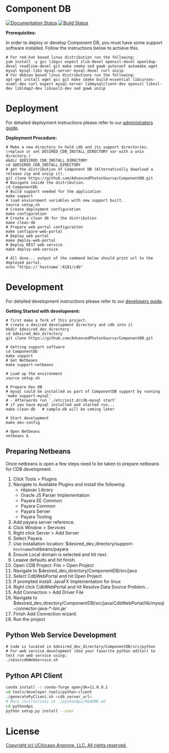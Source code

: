 # Component DB

[![Documentation Status](https://readthedocs.org/projects/componentdb/badge/?version=latest)](http://componentdb.readthedocs.io/en/latest/?badge=latest)
[![Build Status](https://travis-ci.org/AdvancedPhotonSource/ComponentDB.svg?branch=master)](https://travis-ci.org/AdvancedPhotonSource/ComponentDB)

**Prerequisites:**

In order to deploy or develop Component DB, you must have some support software installed. Follow the instructions below to achieve this.
    
    # For red-hat based linux distribution run the following:
    yum install -y gcc libgcc expect zlib-devel openssl-devel openldap-devel readline-devel git make cmake sed gawk autoconf automake wget mysql mysql-libs mysql-server mysql-devel curl unzip
    # For debian based linux distributions run the following:
    apt-get install wget gcc git make cmake build-essential libcurses-ocaml-dev curl expect mysql-server libmysqlclient-dev openssl libssl-dev libldap2-dev libsasl2-dev sed gawk unzip

# Deployment
For detailed deployment instructions please refer to our [administrators guide](https://confluence.aps.anl.gov/display/APSUCMS/Administrator+Guide).

**Deployment Procedure:**

    # Make a new directory to hold cdb and its support directories. (replace or set DESIRED_CDB_INSTALL_DIRECTORY var with a unix directory.)
    mkdir $DESIRED_CDB_INSTALL_DIRECTORY
    cd $DESIRED_CDB_INSTALL_DIRECTORY 
    # get the distribution of Component DB (Alternativelly download a release zip and unzip it). 
    git clone https://github.com/AdvancedPhotonSource/ComponentDB.git
    # Navigate inside the distribution. 
    cd ComponentDb
    # Build support needed for the application
    make support
    # load enviornment variables with new support built. 
    source setup.sh    
    # Create deployment configuration
    make configuration
    # Create a clean db for the distribution 
    make clean-db
    # Prepare web portal configuraiton
    make configure-web-portal
    # Deploy web portal
    make deploy-web-portal
    # Deploy REST web service
    make deploy-web-service
    
    # All done... output of the command below should print url to the deployed portal. 
    echo "https://`hostname`:8181/cdb"
    
    
# Development 
For detailed development instructions please refer to our [developers guide](https://confluence.aps.anl.gov/display/APSUCMS/Developer+Guide). 

**Getting Started with development:**

    # first make a fork of this project. 
    # create a desired development directory and cdb into it
    mkdir $desired_dev_directory
    cd $desired_dev_directory
    git clone https://github.com/AdvancedPhotonSource/ComponentDB.git
    
    # Getting support software
    cd ComponentDb
    make support 
    # Get Netbeans
    make support-netbeans

    # Load up the environment 
    source setup.sh

    # Prepare Dev DB    
    # mysql could be installed as part of ComponentDB support by running 'make support-mysql' 
    # - Afterwards run `./etc/init.d/cdb-mysql start`
    # if you have mysql installed and started run...
    make clean-db   # sample-db will be coming later 
    
    # Start development
    make dev-config     

    # Open Netbeans
    netbeans & 

## Preparing Netbeans
Once netbeans is open a few steps need to be taken to prepare netbeans for CDB development.
1. Click Tools > Plugins
2. Navigate to Available Plugins and install the following:
    * nbjavac Library
    * Oracle JS Parser Implementation
    * Payara EE Common
    * Payara Common
    * Payara Server
    * Payara Tooling
3. Add payara server reference. 
4. Click Window > Services 
5. Right click Server > Add Server
6. Select Payara 
7. Use installation location: $desired_dev_directory/support-`hostname`/netbeans/payara
8. Ensure Local domain is selected and hit next. 
9. Leaave defaults and hit finish. 
10. Open CDB Project: File > Open Project
11. Navigate to $desired_dev_directory/ComponentDB/src/java
12. Select CdbWebPortal and hit Open Project
13. If prompted install: JavaFX Implementation for linux
14. Right click CdbWebPortal and hit Resolve Data Source Problem...
15. Add Connection > Add Driver File
16. Navigate to $desired_dev_directory/ComponentDB/src/java/CdbWebPortal/lib/mysql-connector-java-*-bin.jar
17. Finish Add Connection wizard.
18. Run the project 

## Python Web Service Development
    # Code is located in $desired_dev_directory/ComponentDB/src/python
    # For web service development (Use your favorite python editor) to test run web service using:
    ./sbin/cdbWebService.sh
    
## Python API Client

```bash
conda install -c conda-forge openjdk=11.0.9.1
cd tools/developer_tools/python-client
./generatePyClient.sh <cdb_server_url>
# More instructions at ./pythonApi/README.md
cd pythonApi
python setup.py install --user
```

# License
[Copyright (c) UChicago Argonne, LLC. All rights reserved.](https://github.com/AdvancedPhotonSource/ComponentDB/blob/master/LICENSE)
